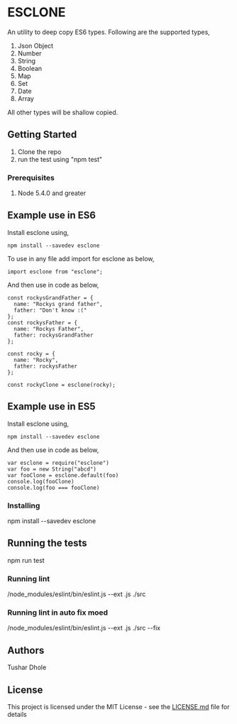 # ESCLONE

An utility to deep copy ES6 types. Following are the supported types,
1. Json Object
2. Number
3. String
4. Boolean
5. Map
6. Set
7. Date
8. Array

All other types will be shallow copied.

## Getting Started

1. Clone the repo
2. run the test using "npm test"

### Prerequisites

1. Node 5.4.0 and greater

## Example use in ES6
Install esclone using,
    
    npm install --savedev esclone

To use in any file add import for esclone as below,
    
    import esclone from "esclone";

And then use in code as below,

    const rockysGrandFather = {
      name: "Rockys grand father",
      father: "Don't know :("
    };
    const rockysFather = {
      name: "Rockys Father",
      father: rockysGrandFather
    };

    const rocky = {
      name: "Rocky",
      father: rockysFather
    };

    const rockyClone = esclone(rocky);
    
## Example use in ES5
Install esclone using,
    
    npm install --savedev esclone

And then use in code as below,

    var esclone = require("esclone")
    var foo = new String("abcd")
    var fooClone = esclone.default(foo)
    console.log(fooClone)
    console.log(foo === fooClone)

### Installing

npm install --savedev esclone

## Running the tests

npm run test

### Running lint
/node_modules/eslint/bin/eslint.js --ext .js  ./src

### Running lint in auto fix moed
/node_modules/eslint/bin/eslint.js --ext .js  ./src --fix

## Authors

Tushar Dhole

## License

This project is licensed under the MIT License - see the [LICENSE.md](LICENSE.md) file for details
